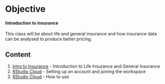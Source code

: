 # Objective
#### Introduction to insurance ####
This class will be about life and general insurance and how insurance data can be analysed to produce better pricing.

## Content
1) [Intro to Insurance](Support/01_About_Insurance.md) - Introduction to Life Insurance and General Insurance
2) [RStudio Cloud](Support/02_Setting_up_RStudio_Cloud.md) - Setting up an account and joining the workspace
3) [RStudio Cloud](Support/03_RStudio_cloud.md) - How to use